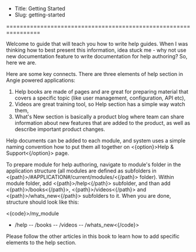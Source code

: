 * Title: Getting Started
* Slug: getting-started

================================================================

Welcome to guide that will teach you how to write help guides. When I was thinking how to best present this information, idea stuck me - why not use new documentation feature to write documentation for help authoring? So, here we are.

Here are some key connects. There are three elements of help section in Angie powered applications:

1. Help books are made of pages and are great for preparing material that covers a specific topic (like user management, configuration, API etc), 
2. Videos are great training tool, so Help section has a simple way  watch them, 
3. What's New section is basically a product blog where team can share information about new features that are added to the product, as well as describe important product changes.

Help documents can be added to each module, and system uses a simple naming convention how to put them all together on <{option}>Help & Support<{/option}> page.

To prepare module for help authoring, navigate to module's folder in the application structure (all modules are defined as subfolders in <{path}>/#APPLICATION#/current/modules/<{/path}> folder). Within module folder, add <{path}>/help<{/path}> subfolder, and than add <{path}>/books<{/path}>, <{path}>/videos<{/path}> and <{path}>/whats_new<{/path}> subfolders to it. When you are done, structure should look like this:

<{code}>/my_module
- /help
-- /books
-- /videos
-- /whats_new<{/code}>

Please follow the other articles in this book to learn how to add specific elements to the help section.